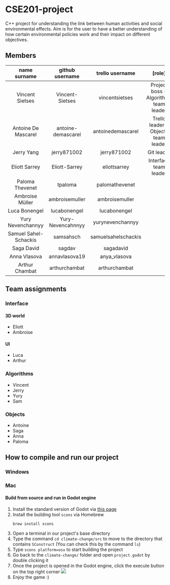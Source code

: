 # CSE201-project

C++ project for understanding the link between human activities and social environmental effects.
Aim is for the user to have a better understanding of how certain environmental policies work and their impact on different objectives. 

## Members
| name surname | github username | trello username | [role] |
|:------------:|:---------------:|:---------------:|:------:|
| Vincent Sietses | Vincent-Sietses | vincentsietses | Project boss + Algorithms team leader|
| Antoine De Mascarel| antoine-demascarel | antoinedemascarel | Trello leader + Objects team leader|
| Jerry Yang| jerry871002| jerry871002| Git leader|
| Eliott Sarrey| Eliott-Sarrey | eliottsarrey | Interface team leader|
| Paloma Thevenet | tpaloma | palomathevenet |
| Ambroise Müller | ambroisemuller | ambroisemuller |
| Luca Bonengel | lucabonengel | lucabonengel |
| Yury Nevenchannyy | Yury-Nevencahnnyy | yurynevenchannyy |
| Samuel Sahel-Schackis | samsahsch | samuelsahelschackis |
| Saga David | sagdav | sagadavid ||
| Anna Vlasova | annavlasova19 | anya_vlasova ||
| Arthur Chambat | arthurchambat| arthurchambat ||

## Team assignments
### Interface
#### 3D world
- Eliott
- Ambroise
#### UI
- Luca
- Arthur
### Algorithms
- Vincent
- Jerry
- Yury
- Sam
### Objects
- Antoine
- Saga
- Anna
- Paloma

## How to compile and run our project
### Windows

### Mac

#### Build from source and run in Godot engine
1. Install the standard version of Godot via [this page](https://godotengine.org/download)
2. Install the building tool `scons` via Homebrew
    ```
    brew install scons
    ```
3. Open a terminal in our project's base directory
4. Type the command `cd climate-change/src` to move to the directory that contains `SConstruct` (You can check this by the command `ls`)
5. Type `scons platform=osx` to start building the project
6. Go back to the `climate-change/` folder and open `project.godot` by double clicking it
7. Once the project is opened in the Godot engine, click the execute button on the top right corner
![](https://i.imgur.com/e1DXfdt.png)
8. Enjoy the game :)
